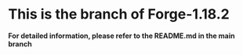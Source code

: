 # This is the branch of Forge-1.18.2
**For detailed information, please refer to the README.md in the main branch**